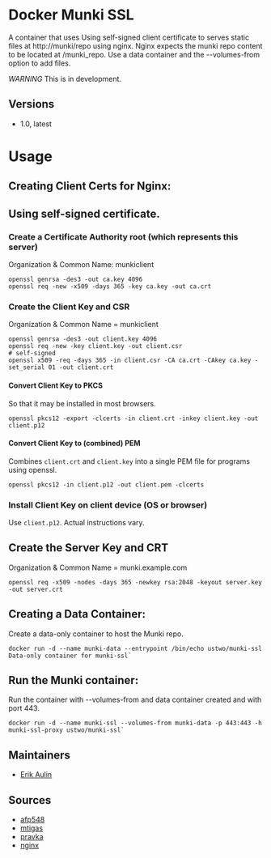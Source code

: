 # Docker Munki SSL

A container that uses Using self-signed client certificate to serves static files at http://munki/repo using nginx.
Nginx expects the munki repo content to be located at /munki_repo. Use a data container and the --volumes-from option to add files.

*WARNING* This is in development.

## Versions

* 1.0, latest

# Usage
Creating Client Certs for Nginx:
---
## Using self-signed certificate.
### Create a Certificate Authority root (which represents this server)
Organization & Common Name: munkiclient

    openssl genrsa -des3 -out ca.key 4096
    openssl req -new -x509 -days 365 -key ca.key -out ca.crt

### Create the Client Key and CSR
Organization & Common Name = munkiclient

    openssl genrsa -des3 -out client.key 4096
    openssl req -new -key client.key -out client.csr
    # self-signed
    openssl x509 -req -days 365 -in client.csr -CA ca.crt -CAkey ca.key -set_serial 01 -out client.crt

#### Convert Client Key to PKCS
So that it may be installed in most browsers.

    openssl pkcs12 -export -clcerts -in client.crt -inkey client.key -out client.p12

#### Convert Client Key to (combined) PEM
Combines `client.crt` and `client.key` into a single PEM file for programs using openssl.

    openssl pkcs12 -in client.p12 -out client.pem -clcerts

### Install Client Key on client device (OS or browser)
Use `client.p12`. Actual instructions vary.

## Create the Server Key and CRT
Organization & Common Name = munki.example.com

    openssl req -x509 -nodes -days 365 -newkey rsa:2048 -keyout server.key -out server.crt

## Creating a Data Container:
Create a data-only container to host the Munki repo.

    docker run -d --name munki-data --entrypoint /bin/echo ustwo/munki-ssl Data-only container for munki-ssl`

## Run the Munki container:
Run the container with --volumes-from and data container created and with port 443.

    docker run -d --name munki-ssl --volumes-from munki-data -p 443:443 -h munki-ssl-proxy ustwo/munki-ssl`

## Maintainers

* [Erik Aulin](mailto:erik@ustwo.com)

## Sources

* [afp548](https://www.afp548.com/2015/01/22/building-munki-with-docker)
* [mtigas](https://gist.github.com/mtigas/952344)
* [pravka](https://pravka.net/nginx-mutual-auth)
* [nginx](http://wiki.nginx.org/FullExample)
